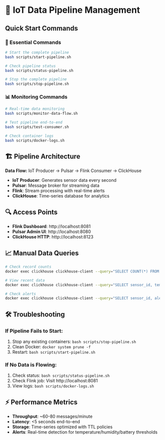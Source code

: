 # 🚀 IoT Data Pipeline Management

## Quick Start Commands

### 🎯 Essential Commands
```bash
# Start the complete pipeline
bash scripts/start-pipeline.sh

# Check pipeline status  
bash scripts/status-pipeline.sh

# Stop the complete pipeline
bash scripts/stop-pipeline.sh
```

### 📊 Monitoring Commands
```bash
# Real-time data monitoring
bash scripts/monitor-data-flow.sh

# Test pipeline end-to-end
bash scripts/test-consumer.sh

# Check container logs
bash scripts/docker-logs.sh
```

## 🏗️ Pipeline Architecture

**Data Flow:** IoT Producer → Pulsar → Flink Consumer → ClickHouse

- **IoT Producer**: Generates sensor data every second
- **Pulsar**: Message broker for streaming data
- **Flink**: Stream processing with real-time alerts  
- **ClickHouse**: Time-series database for analytics

## 🔍 Access Points

- **Flink Dashboard**: http://localhost:8081
- **Pulsar Admin UI**: http://localhost:8080  
- **ClickHouse HTTP**: http://localhost:8123

## 📈 Manual Data Queries

```bash
# Check record counts
docker exec clickhouse clickhouse-client --query="SELECT COUNT(*) FROM iot.sensor_raw_data"

# View recent data
docker exec clickhouse clickhouse-client --query="SELECT sensor_id, temperature, timestamp FROM iot.sensor_raw_data ORDER BY timestamp DESC LIMIT 5"

# Check alerts
docker exec clickhouse clickhouse-client --query="SELECT sensor_id, alert_type, temperature FROM iot.sensor_alerts ORDER BY alert_time DESC LIMIT 5"
```

## 🛠️ Troubleshooting

### If Pipeline Fails to Start:
1. Stop any existing containers: `bash scripts/stop-pipeline.sh`  
2. Clean Docker: `docker system prune -f`
3. Restart: `bash scripts/start-pipeline.sh`

### If No Data is Flowing:
1. Check status: `bash scripts/status-pipeline.sh`
2. Check Flink job: Visit http://localhost:8081
3. View logs: `bash scripts/docker-logs.sh`

## ⚡ Performance Metrics

- **Throughput**: ~60-80 messages/minute
- **Latency**: <5 seconds end-to-end  
- **Storage**: Time-series optimized with TTL policies
- **Alerts**: Real-time detection for temperature/humidity/battery thresholds